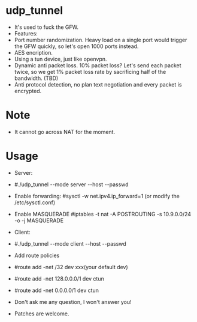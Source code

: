 # udp_tunnel
- It's used to fuck the GFW.
- Features:
 - Port number randomization. Heavy load on a single port would trigger the GFW quickly, so let's open 1000 ports instead.
 - AES encription.
 - Using a tun device, just like openvpn.
 - Dynamic anti packet loss. 10% packet loss? Let's send each packet twice, so we get 1% packet loss rate by sacrificing half of the bandwidth. (TBD)
 - Anti protocol detection, no plan text negotiation and every packet is encrypted.

# Note
 - It cannot go across NAT for the moment.

# Usage
 - Server:
  - #./udp_tunnel --mode server --host <ip> --passwd <pass>
  - Enable forwarding: #sysctl -w net.ipv4.ip_forward=1 (or modify the /etc/sysctl.conf)
  - Enable MASQUERADE #iptables -t nat -A POSTROUTING -s 10.9.0.0/24 -o <output dev> -j MASQUERADE

 - Client:
  - #./udp_tunnel --mode client --host <server hostname> --passwd <pass>
  - Add route policies
   - #route add -net <server ip>/32 dev xxx(your default dev)
   - #route add -net 128.0.0.0/1 dev ctun
   - #route add -net 0.0.0.0/1 dev ctun


- Don't ask me any question, I won't answer you!
- Patches are welcome.
